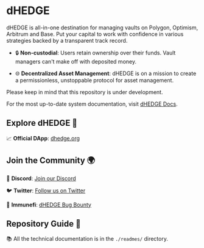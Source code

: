# dHEDGE

dHEDGE is all-in-one destination for managing vaults on Polygon, Optimism, Arbitrum and Base. Put your capital to work with confidence in various strategies backed by a transparent track record.

- 🔒 **Non-custodial**: Users retain ownership over their funds. Vault managers can't make off with deposited money.

- 🌐 **Decentralized Asset Management**: dHEDGE is on a mission to create a permissionless, unstoppable protocol for asset management.

Please keep in mind that this repository is under development.

For the most up-to-date system documentation, visit [dHEDGE Docs](https://docs.dhedge.org).

## Explore dHEDGE 🚀

📈 **Official DApp**: [dhedge.org](https://dhedge.org)

## Join the Community 🌍

📣 **Discord**: [Join our Discord](https://discord.gg/BAWTbRA/)

🐦 **Twitter**: [Follow us on Twitter](https://twitter.com/dhedgeorg)

🔐 **Immunefi**: [dHEDGE Bug Bounty](https://immunefi.com/bounty/dhedge)

## Repository Guide 📖

📚 All the technical documentation is in the `./readmes/` directory.
